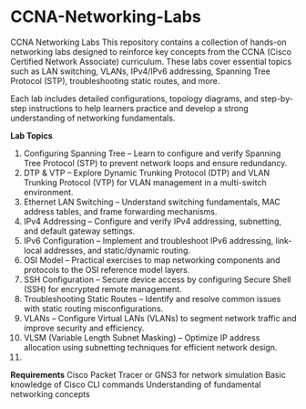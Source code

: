# CCNA-Networking-Labs
CCNA Networking Labs
This repository contains a collection of hands-on networking labs designed to reinforce key concepts from the CCNA (Cisco Certified Network Associate) curriculum. These labs cover essential topics such as LAN switching, VLANs, IPv4/IPv6 addressing, Spanning Tree Protocol (STP), troubleshooting static routes, and more.

Each lab includes detailed configurations, topology diagrams, and step-by-step instructions to help learners practice and develop a strong understanding of networking fundamentals.

**Lab Topics**

1. Configuring Spanning Tree – Learn to configure and verify Spanning Tree Protocol (STP) to prevent network loops and ensure redundancy.
2. DTP & VTP – Explore Dynamic Trunking Protocol (DTP) and VLAN Trunking Protocol (VTP) for VLAN management in a multi-switch environment.
3. Ethernet LAN Switching – Understand switching fundamentals, MAC address tables, and frame forwarding mechanisms.
4. IPv4 Addressing – Configure and verify IPv4 addressing, subnetting, and default gateway settings.
5. IPv6 Configuration – Implement and troubleshoot IPv6 addressing, link-local addresses, and static/dynamic routing.
6. OSI Model – Practical exercises to map networking components and protocols to the OSI reference model layers.
7. SSH Configuration – Secure device access by configuring Secure Shell (SSH) for encrypted remote management.
8. Troubleshooting Static Routes – Identify and resolve common issues with static routing misconfigurations.
9. VLANs – Configure Virtual LANs (VLANs) to segment network traffic and improve security and efficiency.
10. VLSM (Variable Length Subnet Masking) – Optimize IP address allocation using subnetting techniques for efficient network design.
11. 
**Requirements**
Cisco Packet Tracer or GNS3 for network simulation
Basic knowledge of Cisco CLI commands
Understanding of fundamental networking concepts
